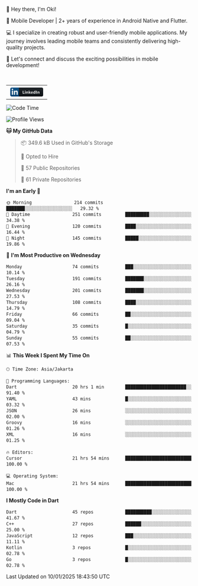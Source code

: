 <p>
 👋 Hey there, I'm Oki!

🚀 Mobile Developer | 2+ years of experience in Android Native and Flutter.

💻 I specialize in creating robust and user-friendly mobile applications. My journey involves leading mobile teams and consistently delivering high-quality projects.

🔗 Let's connect and discuss the exciting possibilities in mobile development!

<br>

<table style="border:none; border-collapse:collapse; cellspacing:0; cellpadding:0">
    <tr>
        <td>
           <a href="https://www.linkedin.com/in/oki-6ba305173/" target="_blank">
              <img src="https://github.com/inisialkey/inisialkey/blob/main/assets/linkedin.svg" alt="LinkedIn" style="vertical-align:top; margin:4px" height=24>
          </a>
        </td>
    </tr>
</table>

<!-- <br>

<!--START_SECTION:waka-->
![Code Time](http://img.shields.io/badge/Code%20Time-953%20hrs%2021%20mins-blue)

![Profile Views](http://img.shields.io/badge/Profile%20Views-1-blue)

**🐱 My GitHub Data** 

> 📦 349.6 kB Used in GitHub's Storage 
 > 
> 💼 Opted to Hire
 > 
> 📜 57 Public Repositories 
 > 
> 🔑 61 Private Repositories 
 > 
**I'm an Early 🐤** 

```text
🌞 Morning                214 commits         ███████░░░░░░░░░░░░░░░░░░   29.32 % 
🌆 Daytime                251 commits         █████████░░░░░░░░░░░░░░░░   34.38 % 
🌃 Evening                120 commits         ████░░░░░░░░░░░░░░░░░░░░░   16.44 % 
🌙 Night                  145 commits         █████░░░░░░░░░░░░░░░░░░░░   19.86 % 
```
📅 **I'm Most Productive on Wednesday** 

```text
Monday                   74 commits          ███░░░░░░░░░░░░░░░░░░░░░░   10.14 % 
Tuesday                  191 commits         ███████░░░░░░░░░░░░░░░░░░   26.16 % 
Wednesday                201 commits         ███████░░░░░░░░░░░░░░░░░░   27.53 % 
Thursday                 108 commits         ████░░░░░░░░░░░░░░░░░░░░░   14.79 % 
Friday                   66 commits          ██░░░░░░░░░░░░░░░░░░░░░░░   09.04 % 
Saturday                 35 commits          █░░░░░░░░░░░░░░░░░░░░░░░░   04.79 % 
Sunday                   55 commits          ██░░░░░░░░░░░░░░░░░░░░░░░   07.53 % 
```


📊 **This Week I Spent My Time On** 

```text
🕑︎ Time Zone: Asia/Jakarta

💬 Programming Languages: 
Dart                     20 hrs 1 min        ███████████████████████░░   91.40 % 
YAML                     43 mins             █░░░░░░░░░░░░░░░░░░░░░░░░   03.32 % 
JSON                     26 mins             ░░░░░░░░░░░░░░░░░░░░░░░░░   02.00 % 
Groovy                   16 mins             ░░░░░░░░░░░░░░░░░░░░░░░░░   01.26 % 
XML                      16 mins             ░░░░░░░░░░░░░░░░░░░░░░░░░   01.25 % 

🔥 Editors: 
Cursor                   21 hrs 54 mins      █████████████████████████   100.00 % 

💻 Operating System: 
Mac                      21 hrs 54 mins      █████████████████████████   100.00 % 
```

**I Mostly Code in Dart** 

```text
Dart                     45 repos            ██████████░░░░░░░░░░░░░░░   41.67 % 
C++                      27 repos            ██████░░░░░░░░░░░░░░░░░░░   25.00 % 
JavaScript               12 repos            ███░░░░░░░░░░░░░░░░░░░░░░   11.11 % 
Kotlin                   3 repos             █░░░░░░░░░░░░░░░░░░░░░░░░   02.78 % 
Go                       3 repos             █░░░░░░░░░░░░░░░░░░░░░░░░   02.78 % 
```




 Last Updated on 10/01/2025 18:43:50 UTC
<!--END_SECTION:waka-->
